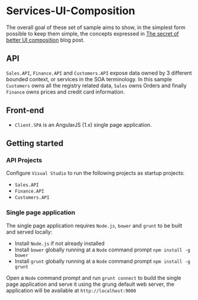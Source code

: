 # Services-UI-Composition

The overall goal of these set of sample aims to show, in the simplest form possible to keep them simple, the concepts expressed in [The secret of better UI composition](http://particular.net/blog/secret-of-better-ui-composition) blog post.

## API

`Sales.API`, `Finance.API` and `Customers.API` expose data owned by 3 different bounded context, or services in the SOA terminology. In this sample `Customers` owns all the registry related data, `Sales` owns Orders and finally `Finance` owns prices and credit card information.

## Front-end

* `Client.SPA` is an AngularJS (1.x) single page application.

## Getting started

### API Projects

Configure `Visual Studio` to run the following projects as startup projects:

* `Sales.API`
* `Finance.API`
* `Customers.API`

### Single page application

The single page application requires `Node.js`, `bower` and `grunt` to be built and served locally:

* Install `Node.js` if not already installed
* Install `bower` globally running at a `Node` command prompt `npm install -g bower`
* Install `grunt` globally running at a `Node` command prompt `npm install -g grunt`

Open a `Node` command prompt and run `grunt connect` to build the single page application and serve it using the grung default web server, the application will be available at `http://localhost:9000`

